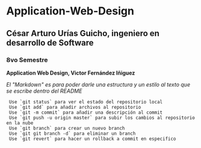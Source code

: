 # Application-Web-Design
 ## César Arturo Urías Guicho, ingeniero en desarrollo de Software
 ### 8vo Semestre

 **Application Web Design, Victor Fernández Iñiguez**
 
 *El "Markdown" es para poder darle una estructura y un estilo al texto que se escribe dentro del README*
 ```
  Use `git status` para ver el estado del repositorio local
  Use `git add` para añadir archivos al repositorio
  Use `git -m commit` para añadir una descripción al commit
  Use `git push -u origin master` para subir los cambios al repositorio en la nube
  Use `git branch` para crear un nuevo branch
  Use `git git branch -d` para eliminar un branch
  Use `git revert` para hacer un rollback a commit en especifico
  ```
   